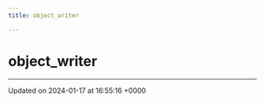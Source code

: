 ```yaml
---
title: object_writer

---
```


# object_writer





-------------------------------

Updated on 2024-01-17 at 16:55:16 +0000